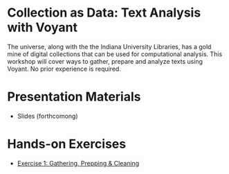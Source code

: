 # Collection as Data: Text Analysis with Voyant

The universe, along with the the Indiana University Libraries, has a gold mine of digital collections that can be used for computational analysis. This workshop will cover ways to gather, prepare and analyze texts using Voyant. No prior experience is required.

# Presentation Materials 
* Slides (forthcomong)

# Hands-on Exercises
* [Exercise 1: Gathering, Prepping & Cleaning](https://github.com/sduke/Collections-As-Data-Voyant/blob/master/Exercise_1.md)
